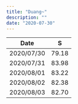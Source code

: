 ```yaml
---
title: "Duang~"
description: ""
date: "2020-07-30"
---
```


|Date|S|
|--|--|
|2020/07/30|79.18|
|2020/07/31|83.98|
|2020/08/01|83.22|
|2020/08/02|82.38|
|2020/08/03|82.70|
